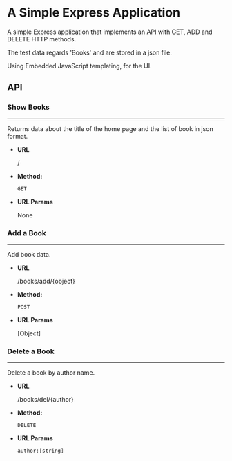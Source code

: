 # A Simple Express Application

A simple Express application that implements an API with GET, ADD and DELETE HTTP methods.

The test data regards 'Books' and are stored in a json file.

Using Embedded JavaScript templating, for the UI.

## API

### Show Books

----
Returns data about the title of the home page and the list of book in json format.

* **URL**

  /

* **Method:**

  `GET`
  
* **URL Params**

    None

### Add a Book

----

Add book data.

* **URL**

    /books/add/{object}

* **Method:**

  `POST`

* **URL Params**

    [Object]

### Delete a Book

----

Delete a book by author name.

* **URL**

    /books/del/{author}

* **Method:**

  `DELETE`

* **URL Params**

    `author:[string]`
